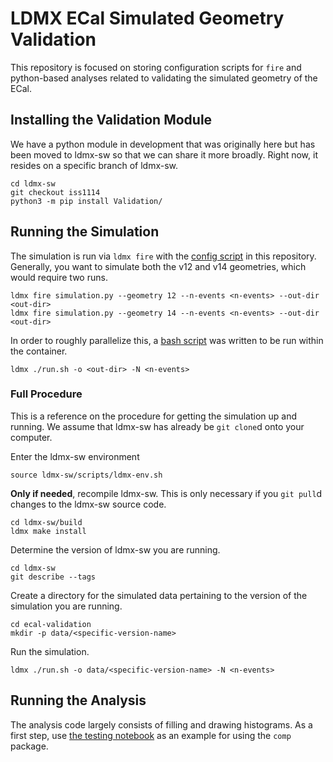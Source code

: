 # LDMX ECal Simulated Geometry Validation

This repository is focused on storing configuration scripts for `fire` and python-based analyses
related to validating the simulated geometry of the ECal.

## Installing the Validation Module
We have a python module in development that was originally here but has been moved to ldmx-sw
so that we can share it more broadly. Right now, it resides on a specific branch of ldmx-sw.
```
cd ldmx-sw
git checkout iss1114
python3 -m pip install Validation/
```

## Running the Simulation
The simulation is run via `ldmx fire` with the [config script](simulation.py) in this repository.
Generally, you want to simulate both the v12 and v14 geometries, which would require two runs.
```
ldmx fire simulation.py --geometry 12 --n-events <n-events> --out-dir <out-dir>
ldmx fire simulation.py --geometry 14 --n-events <n-events> --out-dir <out-dir>
```
In order to roughly parallelize this, a [bash script](run.sh) was written to be run within the container.
```
ldmx ./run.sh -o <out-dir> -N <n-events>
```

### Full Procedure
This is a reference on the procedure for getting the simulation up and running.
We assume that ldmx-sw has already be `git clone`d onto your computer.

Enter the ldmx-sw environment
```
source ldmx-sw/scripts/ldmx-env.sh
```

**Only if needed**, recompile ldmx-sw. This is only necessary if you `git pull`d
changes to the ldmx-sw source code.
```
cd ldmx-sw/build
ldmx make install
```

Determine the version of ldmx-sw you are running.
```
cd ldmx-sw
git describe --tags
```

Create a directory for the simulated data pertaining to the version of the
simulation you are running.
```
cd ecal-validation
mkdir -p data/<specific-version-name>
```

Run the simulation.
```
ldmx ./run.sh -o data/<specific-version-name> -N <n-events>
```

## Running the Analysis
The analysis code largely consists of filling and drawing histograms.
As a first step, use [the testing notebook](test.ipynb) as an example for
using the `comp` package.
